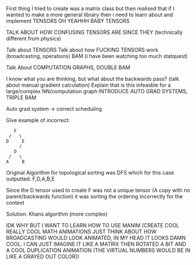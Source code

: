 First thing I tried to create was a matrix class but then realised that if I wanted to make a more  general library then i need to learn about and implement TENSORS OH YEAHHH BABY TENSORS

TALK ABOUT HOW CONFUSING TENSORS ARE SINCE THEY (technically different from physics)

Talk about TENSORS
Talk about how FUCKING TENSORS work (broadcasting, operations) BAM (i have been watching too much statquest)

Talk About COMPUTATION GRAPHS, DOUBLE BAM

I know what you are thinking, but what about the backwards pass? (talk about manual gradient calculation)
Explain that is this infeasble for a large/complex NN/computation graph
INTRODUCE AUTO GRAD SYSTEMS, TRIPLE BAM

Auto grad system  -> correct scheduling

Give example of incorrect:

       F
     /   \
    D     E
         /
       D
     /   \
    A     B

Original Algorithm for topological sorting was DFS which for this case outputted:
F,D,A,B,E

Since the D tensor used to create F was not a unique tensor (A copy with no parent/backwards function) it was sorting the ordering incorrectly for the context

Solution: Khans algorithm (more complex)

IDK WHY BUT I WANT TO LEARN HOW TO USE MANIM (CREATE COOL REALLY COOL MATH ANIMATIONS JUST THINK ABOUT HOW BROADCASTING WOULD LOOK ANIMATED, IN MY HEAD IT LOOKS DAMN COOL. I CAN JUST IMAGINE IT LIKE A MATRIX THEN ROTATED A BIT AND A COOL DUPLICATION ANIMATION (THE VIRTUAL NUMBERS WOULD BE IN LIKE A GRAYED OUT COLOR))

